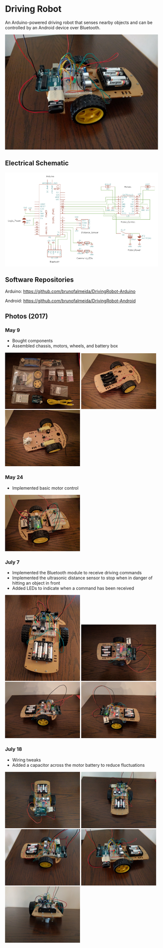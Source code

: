 # Driving Robot

An Arduino-powered driving robot that senses nearby objects and can be controlled by an Android device over Bluetooth.

![](Photos/07-18-July18-4.jpg)


## Electrical Schematic

![](Schematics/Schematic-Colour-Cropped.png)


## Software Repositories

Arduino: https://github.com/brunofalmeida/DrivingRobot-Arduino

Android: https://github.com/brunofalmeida/DrivingRobot-Android


## Photos (2017)

### May 9

- Bought components
- Assembled chassis, motors, wheels, and battery box

<img src="Photos/05-09-May9-1.jpg" width="49%"> <img src="Photos/05-09-May9-2.jpg" width="49%"> <img src="Photos/05-09-May9-3.jpg" width="49%">


### May 24

- Implemented basic motor control

<img src="Photos/05-24-May24.jpg" width="49%">


### July 7

- Implemented the Bluetooth module to receive driving commands
- Implemented the ultrasonic distance sensor to stop when in danger of hitting an object in front
- Added LEDs to indicate when a command has been received

<img src="Photos/07-07-July7-1.jpg" width="49%"> <img src="Photos/07-07-July7-2.jpg" width="49%"> <img src="Photos/07-07-July7-3.jpg" width="49%"> <img src="Photos/07-07-July7-4.jpg" width="49%">


### July 18

- Wiring tweaks
- Added a capacitor across the motor battery to reduce fluctuations

<img src="Photos/07-18-July18-1.jpg" width="49%"> <img src="Photos/07-18-July18-2.jpg" width="49%"> <img src="Photos/07-18-July18-3.jpg" width="49%"> <img src="Photos/07-18-July18-4.jpg" width="49%"> <img src="Photos/07-18-July18-5.jpg" width="49%">


